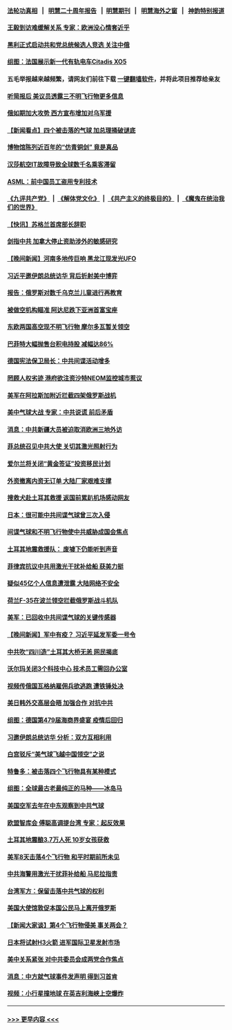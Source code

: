 #### [法轮功真相](https://github.com/gfw-breaker/truth/blob/master/README.md?t=0) &nbsp;&nbsp;|&nbsp;&nbsp; [明慧二十周年报告](https://github.com/gfw-breaker/mh-reports/blob/master/README.md?t=0) &nbsp;&nbsp;|&nbsp;&nbsp;[明慧期刊](https://github.com/gfw-breaker/mh-qikan) &nbsp;&nbsp;|&nbsp;&nbsp; [明慧海外之窗](https://github.com/gfw-breaker/mh-news/blob/master/README.md?t=0) &nbsp;&nbsp;|&nbsp;&nbsp; [神韵特别报道](https://github.com/gfw-breaker/mh-news/blob/master/shenyun.md?t=0)
#### [王毅到访难缓解关系 专家：欧洲没心情套近乎](../pages/nsc418/n13930533.md?t=02160643) 
#### [黑利正式启动共和党总统候选人竞选 关注中俄](../pages/nsc418/n13930536.md?t=02160643) 
#### [组图：法国展示新一代有轨电车Citadis XO5](../pages/nsc418/n13930392.md?t=02160643) 
#### 五毛举报越来越频繁，请网友们前往下载 [一键翻墙软件](https://github.com/gfw-breaker/ssr-accounts)，并将此项目推荐给亲友
#### [听简报后 美议员透露三不明飞行物更多信息](../pages/nsc418/n13930580.md?t=02160643) 
#### [俄如期加大攻势 西方宣布增加对乌军援](../pages/nsc418/n13930529.md?t=02160643) 
#### [【新闻看点】四个被击落的气球 加总理捅破谜底](../pages/nsc418/n13930143.md?t=02160643) 
#### [博物馆陈列近百年的“仿青铜剑” 竟是真品](../pages/nsc418/n13930182.md?t=02160643) 
#### [汉莎航空IT故障导致全球数千名乘客滞留](../pages/nsc418/n13930513.md?t=02160643) 
#### [ASML：前中国员工盗用专利技术](../pages/nsc418/n13930459.md?t=02160643) 
#### [《九评共产党》](https://github.com/begood0513/9ping.md/blob/master/README.md) &nbsp;|&nbsp; [《解体党文化》](../../../../jtdwh.md/blob/master/README.md)  &nbsp;|&nbsp; [《共产主义的终极目的》](../../../../gczydzjmd.md/blob/master/README.md) &nbsp;|&nbsp; [《魔鬼在统治我们的世界》](../../../../mgztzwmdsj.md/blob/master/README.md) 
#### [【快讯】苏格兰首席部长辞职](../pages/nsc418/n13930383.md?t=02160643) 
#### [剑指中共 加拿大停止资助涉外的敏感研究](../pages/nsc418/n13930217.md?t=02160643) 
#### [【晚间新闻】河南多地传巨响 黑龙江现发光UFO](../pages/nsc418/n13930289.md?t=02160643) 
#### [习近平邀伊朗总统访华 背后折射美中博弈](../pages/nsc418/n13929854.md?t=02160643) 
#### [报告：俄罗斯对数千乌克兰儿童进行再教育](../pages/nsc418/n13930043.md?t=02160643) 
#### [被做空机构瞄准 阿达尼跌下亚洲首富宝座](../pages/nsc418/n13929780.md?t=02160643) 
#### [东欧两国高空现不明飞行物 摩尔多瓦暂关领空](../pages/nsc418/n13929960.md?t=02160643) 
#### [巴菲特大幅抛售台积电持股 减幅达86%](../pages/nsc418/n13929944.md?t=02160643) 
#### [德国宪法保卫局长：中共间谍活动增多](../pages/nsc418/n13929946.md?t=02160643) 
#### [罔顾人权劣迹 港府欲注资沙特NEOM监控城市惹议](../pages/nsc418/n13929131.md?t=02160643) 
#### [美军在阿拉斯加附近拦截四架俄罗斯战机](../pages/nsc418/n13929838.md?t=02160643) 
#### [美中气球大战 专家：中共说谎 前后矛盾](../pages/nsc418/n13929783.md?t=02160643) 
#### [消息：中共新疆大员被迫取消欧洲三地外访](../pages/nsc418/n13929801.md?t=02160643) 
#### [菲总统召见中共大使 关切其激光照射行为](../pages/nsc418/n13929756.md?t=02160643) 
#### [爱尔兰将关闭“黄金签证”投资移民计划](../pages/nsc418/n13929757.md?t=02160643) 
#### [外资撤离内资无订单 大陆厂家艰难支撑](../pages/nsc418/n13929696.md?t=02160643) 
#### [搜救犬赴土耳其救援 返国前累趴机场感动网友](../pages/nsc418/n13929456.md?t=02160643) 
#### [日本：很可能中共间谍气球曾三次入侵](../pages/nsc418/n13929753.md?t=02160643) 
#### [间谍气球和不明飞行物使中共威胁成国会焦点](../pages/nsc418/n13929720.md?t=02160643) 
#### [土耳其地震救援队： 废墟下仍能听到声音](../pages/nsc418/n13929721.md?t=02160643) 
#### [菲律宾抗议中共用激光干扰补给船 获美力挺](../pages/nsc418/n13929657.md?t=02160643) 
#### [疑似45亿个人信息遭泄露 大陆网络不安全](../pages/nsc418/n13929515.md?t=02160643) 
#### [荷兰F-35在波兰领空拦截俄罗斯战斗机队](../pages/nsc418/n13929600.md?t=02160643) 
#### [美军：已回收中共间谍气球的关键传感器](../pages/nsc418/n13929284.md?t=02160643) 
#### [【晚间新闻】军中有疫？ 习近平延发军委一号令](../pages/nsc418/n13929503.md?t=02160643) 
#### [中共吹“四川造”土耳其大桥无恙 网民揭底](../pages/nsc418/n13929457.md?t=02160643) 
#### [沃尔玛关闭3个科技中心 技术员工需回办公室](../pages/nsc418/n13929474.md?t=02160643) 
#### [视频传俄国瓦格纳雇佣兵欲逃跑 遭铁锤处决](../pages/nsc418/n13929285.md?t=02160643) 
#### [美日韩外交高层会晤 加强合作 对抗中共](../pages/nsc418/n13929342.md?t=02160643) 
#### [组图：德国第479届海商界盛宴 疫情后回归](../pages/nsc418/n13928826.md?t=02160643) 
#### [习邀伊朗总统访华 分析：双方互相利用](../pages/nsc418/n13928889.md?t=02160643) 
#### [白宫驳斥“美气球飞越中国领空”之说](../pages/nsc418/n13929008.md?t=02160643) 
#### [特鲁多：被击落四个飞行物具有某种模式](../pages/nsc418/n13929150.md?t=02160643) 
#### [组图：全球最古老最纯正的马种——冰岛马](../pages/nsc418/n13928777.md?t=02160643) 
#### [美国空军去年在中东观察到中共气球](../pages/nsc418/n13929116.md?t=02160643) 
#### [欧盟智库会 傅聪高调提台湾 专家：起反效果](../pages/nsc418/n13928882.md?t=02160643) 
#### [土耳其地震酿3.7万人死 10岁女孩获救](../pages/nsc418/n13929117.md?t=02160643) 
#### [美军8天击落4个飞行物 和平时期前所未见](../pages/nsc418/n13929022.md?t=02160643) 
#### [中共海警用激光干扰菲补给船 马尼拉指责](../pages/nsc418/n13929037.md?t=02160643) 
#### [台湾军方：保留击落中共气球的权利](../pages/nsc418/n13929055.md?t=02160643) 
#### [美国大使馆敦促本国公民马上离开俄罗斯](../pages/nsc418/n13928935.md?t=02160643) 
#### [【新闻大家谈】第4个飞行物侵美 事关两会？](../pages/nsc418/n13928592.md?t=02160643) 
#### [日本将试射H3火箭 进军国际卫星发射市场](../pages/nsc418/n13928825.md?t=02160643) 
#### [美中关系紧张 对中共委员会成两党合作焦点](../pages/nsc418/n13928691.md?t=02160643) 
#### [消息：中方就气球事件发声明 得到习首肯](../pages/nsc418/n13928606.md?t=02160643) 
#### [视频：小行星撞地球 在英吉利海峡上空爆炸](../pages/nsc418/n13929003.md?t=02160643) 

----
#### [ >>> 更早内容 <<< ](../indexes/nsc418-earlier.md)
